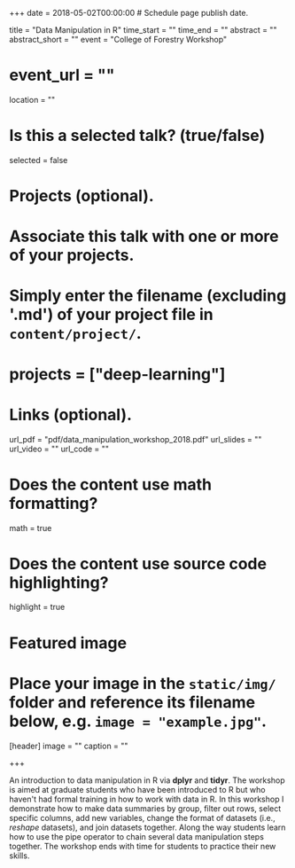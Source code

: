 +++
date = 2018-05-02T00:00:00  # Schedule page publish date.

title = "Data Manipulation in R"
time_start = ""
time_end = ""
abstract = ""
abstract_short = ""
event = "College of Forestry Workshop"
# event_url = ""
location = ""

# Is this a selected talk? (true/false)
selected = false

# Projects (optional).
#   Associate this talk with one or more of your projects.
#   Simply enter the filename (excluding '.md') of your project file in `content/project/`.
# projects = ["deep-learning"]

# Links (optional).
url_pdf = "pdf/data_manipulation_workshop_2018.pdf"
url_slides = ""
url_video = ""
url_code = ""

# Does the content use math formatting?
math = true

# Does the content use source code highlighting?
highlight = true

# Featured image
# Place your image in the `static/img/` folder and reference its filename below, e.g. `image = "example.jpg"`.
[header]
image = ""
caption = ""

+++

An introduction to data manipulation in R via **dplyr** and **tidyr**.  The workshop is aimed at graduate students who have been introduced to R but who haven't had formal training in how to work with data in R.  In this workshop I demonstrate how to make data summaries by group, filter out rows, select specific columns, add new variables, change the format of datasets (i.e., *reshape* datasets), and join datasets together. Along the way students learn how to use the pipe operator to chain several data manipulation steps together.  The workshop ends with time for students to practice their new skills.
